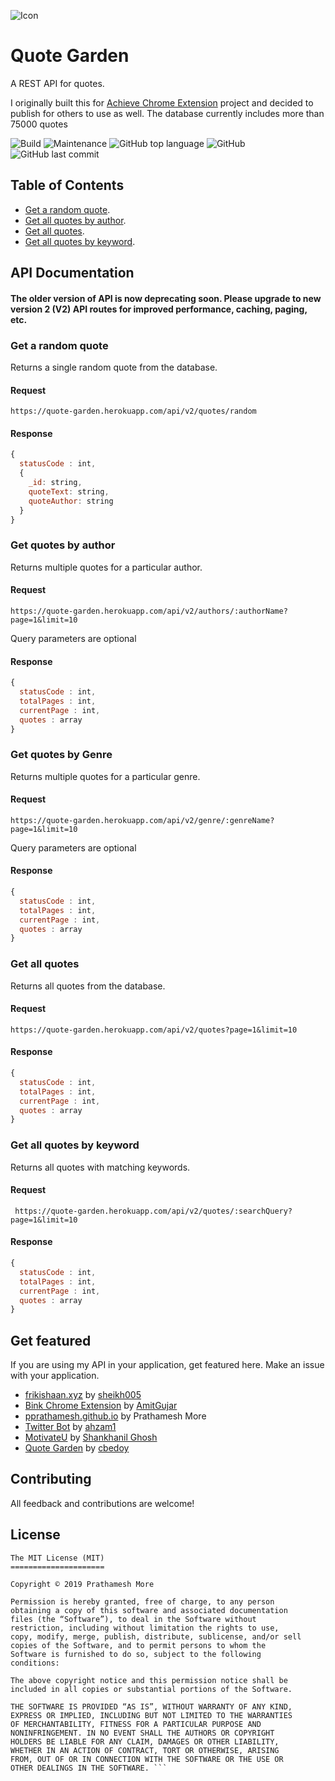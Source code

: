 ![Icon](/assets/icon.png)


# Quote Garden
A REST API for quotes.

I originally built this for [Achieve Chrome Extension](https://github.com/pprathameshmore/Achieve-Chrome-Extension) project and decided to publish for others to use as well. The database currently includes more than 75000 quotes

![Build](https://travis-ci.com/pprathameshmore/QuoteGarden.svg?branch=master)
![Maintenance](https://img.shields.io/maintenance/yes/2020?style=plastic)
![GitHub top language](https://img.shields.io/github/languages/top/pprathameshmore/QuoteGarden?style=plastic)
![GitHub](https://img.shields.io/github/license/pprathameshmore/QuoteGarden?style=plastic)
![GitHub last commit](https://img.shields.io/github/last-commit/pprathameshmore/QuoteGarden?style=plastic)

## Table of Contents

* [Get a random quote](#get-a-random-quote).
* [Get all quotes by author](#get-quotes-by-author).
* [Get all quotes](#get-all-quotes).
* [Get all quotes by keyword](#get-all-quotes-by-keyword).

## API Documentation

#### The older version of API is now deprecating soon. Please upgrade to new version 2 (V2) API routes for improved performance, caching, paging, etc.

### Get a random quote

Returns a single random quote from the database.

#### Request

``` https://quote-garden.herokuapp.com/api/v2/quotes/random ```

#### Response

```javascript
{
  statusCode : int,
  {
    _id: string,
    quoteText: string,
    quoteAuthor: string
  }
}

```

### Get quotes by author

Returns multiple quotes for a particular author.

#### Request

``` https://quote-garden.herokuapp.com/api/v2/authors/:authorName?page=1&limit=10 ```

Query parameters are optional

#### Response

```javascript
{
  statusCode : int,
  totalPages : int,
  currentPage : int,
  quotes : array
}
```

### Get quotes by Genre

Returns multiple quotes for a particular genre.

#### Request

``` https://quote-garden.herokuapp.com/api/v2/genre/:genreName?page=1&limit=10 ```

Query parameters are optional

#### Response

```javascript
{
  statusCode : int,
  totalPages : int,
  currentPage : int,
  quotes : array
}
```

### Get all quotes

Returns all quotes from the database.

#### Request

``` https://quote-garden.herokuapp.com/api/v2/quotes?page=1&limit=10 ```

#### Response
```javascript
{
  statusCode : int,
  totalPages : int,
  currentPage : int,
  quotes : array
}
```

### Get all quotes by keyword

Returns all quotes with matching keywords.

#### Request

``` https://quote-garden.herokuapp.com/api/v2/quotes/:searchQuery?page=1&limit=10```

#### Response

``` javascript
{
  statusCode : int,
  totalPages : int,
  currentPage : int,
  quotes : array
}
```

## Get featured
If you are using my API in your application, get featured here.
Make an issue with your application.

- [frikishaan.xyz](https://frikishaan.xyz/) by [sheikh005](https://github.com/sheikh005)
- [Bink Chrome Extension](https://chrome.google.com/webstore/detail/hobnhcjgdhdcmgcjlidgcladgdlbpgba) by [AmitGujar](https://github.com/AmitGujar)
- [pprathamesh.github.io](https://pprathameshmore.github.io/) by Prathamesh More
- [Twitter Bot](https://twitter.com/quotegardenbot) by [ahzam1](https://github.com/ahzam1)
- [MotivateU](https://github.com/Shankhanil/MotivateU) by [Shankhanil Ghosh](https://github.com/Shankhanil)
- [Quote Garden](https://play.google.com/store/apps/details?id=iambedoy.quotegarden) by [cbedoy](https://github.com/cbedoy/QuoteGarden)

## Contributing

All feedback and contributions are welcome!

## License

``` 
The MIT License (MIT)
=====================

Copyright © 2019 Prathamesh More

Permission is hereby granted, free of charge, to any person
obtaining a copy of this software and associated documentation
files (the “Software”), to deal in the Software without
restriction, including without limitation the rights to use,
copy, modify, merge, publish, distribute, sublicense, and/or sell
copies of the Software, and to permit persons to whom the
Software is furnished to do so, subject to the following
conditions:

The above copyright notice and this permission notice shall be
included in all copies or substantial portions of the Software.

THE SOFTWARE IS PROVIDED “AS IS”, WITHOUT WARRANTY OF ANY KIND,
EXPRESS OR IMPLIED, INCLUDING BUT NOT LIMITED TO THE WARRANTIES
OF MERCHANTABILITY, FITNESS FOR A PARTICULAR PURPOSE AND
NONINFRINGEMENT. IN NO EVENT SHALL THE AUTHORS OR COPYRIGHT
HOLDERS BE LIABLE FOR ANY CLAIM, DAMAGES OR OTHER LIABILITY,
WHETHER IN AN ACTION OF CONTRACT, TORT OR OTHERWISE, ARISING
FROM, OUT OF OR IN CONNECTION WITH THE SOFTWARE OR THE USE OR
OTHER DEALINGS IN THE SOFTWARE. ```

